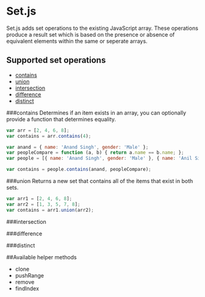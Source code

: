 # Set.js

Set.js adds set operations to the existing JavaScript array. These operations produce a result set which is based on the presence or absence of equivalent elements within the same or seperate arrays.

## Supported set operations
* [contains](#contains)
* [union](#union)
* [intersection](#intersection)
* [difference](#difference)
* [distinct](#distinct)

###contains
Determines if an item exists in an array, you can optionally provide a function that determines equality.

```js
var arr = [2, 4, 6, 8];
var contains = arr.contains(4);
```

```js
var anand = { name: 'Anand Singh', gender: 'Male' };
var peopleCompare = function (a, b) { return a.name == b.name; };
var people = [{ name: 'Anand Singh', gender: 'Male' }, { name: 'Anil Singh', gender: 'Male' }];

var contains = people.contains(anand, peopleCompare);

```

###union
Returns a new set that contains all of the items that exist in both sets.

```js
var arr1 = [2, 4, 6, 8];
var arr2 = [1, 3, 5, 7, 8];
var contains = arr1.union(arr2);
```

###intersection

###difference

###distinct

##Available helper methods
* clone
* pushRange
* remove
* findIndex
